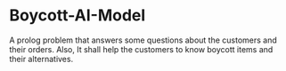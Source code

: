 # Boycott-AI-Model
A prolog problem that answers some questions about the customers and their orders. Also, It shall help the customers to know boycott items and their alternatives.
